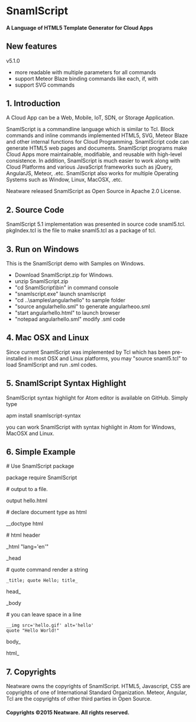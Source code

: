 # SnamlScript

#### A Language of HTML5 Template Generator for Cloud Apps

## New features

v5.1.0
* more readable with multiple parameters for all commands
* support Meteor Blaze binding commands like each, if, with
* support SVG commands

## 1. Introduction

A Cloud App can be a Web, Mobile, IoT, SDN, or Storage Application.

SnamlScript is a commandline language which is similar to Tcl. Block commands and inline commands implemented HTML5, SVG, Meteor Blaze and other internal functions for Cloud Programming. SnamlScript code can generate HTML5 web pages and documents. SnamlScript programs make Cloud Apps more maintainable, modifiable, and reusable with high-level consistence. In addition, SnamlScript is much easier to work along with Cloud Platforms and various JavaScript frameworks such as jQuery, AngularJS, Meteor, .etc. SnamlScript also works for multiple Operating Systems such as Window, Linux, MacOSX, .etc.

Neatware released SnamlScript as Open Source in Apache 2.0 License.

## 2. Source Code

SnamlScript 5.1 implementation was presented in source code snaml5.tcl. pkgIndex.tcl is the file to make snaml5.tcl as a package of tcl.

## 3. Run on Windows

This is the SnamlScript demo with Samples on Windows.

- Download SnamlScript.zip for Windows.
- unzip SnamlScript.zip
- "cd SnamlScript\bin" in command console
- "snamlscript.exe" launch snamlscript
- "cd ..\samples\angularhello" to sample folder
- "source angularhello.sml" to generate angularheoo.sml
- "start angularhello.html" to launch browser
- "notepad angularhello.sml" modify .sml code

## 4. Mac OSX and Linux

Since current SnamlScript was implemented by Tcl which has been pre-installed in most OSX and Linux platforms, you may "source snaml5.tcl" to load SnamlScript and run .sml codes.

## 5. SnamlScript Syntax Highlight

SnamlScript syntax highlight for Atom editor is available on GitHub. Simply type

 apm install snamlscript-syntax

you can work SnamlScript with syntax highlight in Atom for Windows, MacOSX and Linux.

## 6. Simple Example

\# Use SnamlScript package

  package require SnamlScript

\# output to a file.

  output hello.html

\# declare document type as html

  __doctype html

\# html header

  _html "lang='en'"

  _head

\# quote command render a string

    _title; quote Hello; title_
  head_

  _body

\# you can leave space in a line

    __img src='hello.gif' alt='hello'
    quote "Hello World!"

  body_

 html_

## 7. Copyrights

Neatware owns the copyrights of SnamlScript. HTML5, Javascript, CSS are copyrights of one of International Standard Organization. Meteor, Angular, Tcl are the copyrights of other third parties in Open Source.

#### Copyrights &copy;2015 Neatware. All rights reserved.
